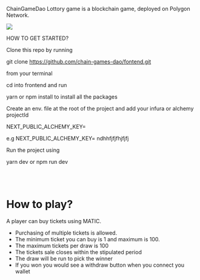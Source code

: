 ChainGameDao Lottory game is a blockchain game, deployed on Polygon Network. 

<img src="https://www.chainlabsdao.com/images/dapp_macbookgrey_front.png">


HOW TO GET STARTED?

Clone this repo by running 

git clone https://github.com/chain-games-dao/fontend.git 

from your terminal

cd into frontend and run 

yarn or npm install to install all the packages

Create an env. file at the root of the project and add your infura or alchemy projectId

NEXT_PUBLIC_ALCHEMY_KEY=

e.g NEXT_PUBLIC_ALCHEMY_KEY= ndhhfjfjfhjfjfj

Run the project using 

yarn dev or npm run dev

</br></br>

<h1>How to play?</h1>

A player can buy tickets using MATIC. 

<ul>
<li>Purchasing of multiple tickets is allowed.</li>
<li>The minimum ticket you can buy is 1 and maximum is 100.</li>
<li>The maximum tickets per draw is 100</li>
<li>
The tickets sale  closes within the stipulated period </li>
<li>
The draw will be run to pick the winner 
</li>
<li>
If you won you would see a withdraw button when you connect you wallet
</li>
<ul>






